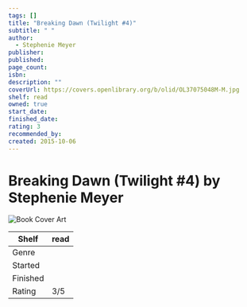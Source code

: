 ```yaml
---
tags: []
title: "Breaking Dawn (Twilight #4)"
subtitle: " "
author:
  - Stephenie Meyer
publisher: 
published: 
page_count: 
isbn: 
description: ""
coverUrl: https://covers.openlibrary.org/b/olid/OL37075048M-M.jpg
shelf: read
owned: true
start_date: 
finished_date: 
rating: 3
recommended_by: 
created: 2015-10-06
---
```


# Breaking Dawn (Twilight #4) by Stephenie Meyer

![Book Cover Art](https://covers.openlibrary.org/b/olid/OL37075048M-M.jpg)

| Shelf | read |
| --- | --- |
| Genre |  |
| Started |  |
| Finished |  |
| Rating | 3/5 |

